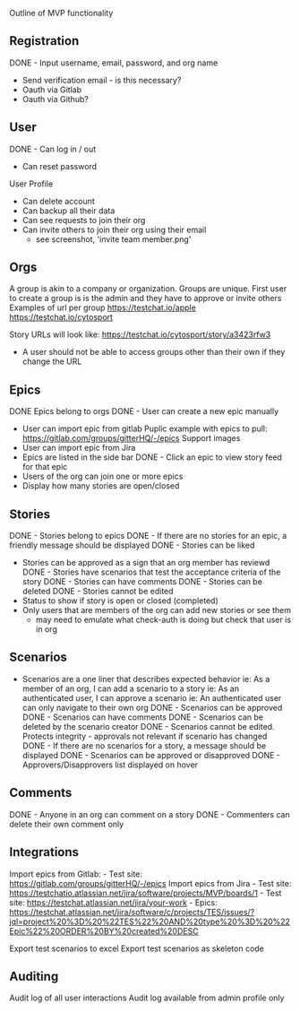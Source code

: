 Outline of MVP functionality

Registration
----
DONE - Input username, email, password, and org name
- Send verification email - is this necessary?
- Oauth via Gitlab
- Oauth via Github?

User
----
DONE - Can log in / out
- Can reset password

User Profile
- Can delete account
- Can backup all their data
- Can see requests to join their org
- Can invite others to join their org using their email
    - see screenshot, 'invite team member.png'


Orgs
----
A group is akin to a company or organization. Groups are unique. First user to create a group is
is the admin and they have to approve or invite others
Examples of url per group
https://testchat.io/apple
https://testchat.io/cytosport 

Story URLs will look like:
https://testchat.io/cytosport/story/a3423rfw3

- A user should not be able to access groups other than their own if they change the URL

Epics
----
DONE Epics belong to orgs
DONE - User can create a new epic manually
- User can import epic from gitlab 
    Puplic example with epics to pull: https://gitlab.com/groups/gitterHQ/-/epics
    Support images
- User can import epic from Jira
- Epics are listed in the side bar
DONE - Click an epic to view story feed for that epic
- Users of the org can join one or more epics
- Display how many stories are open/closed

Stories
----
DONE - Stories belong to epics
DONE - If there are no stories for an epic, a friendly message should be displayed
DONE - Stories can be liked 
- Stories can be approved as a sign that an org member has reviewd
DONE - Stories have scenarios that test the acceptance criteria of the story
DONE - Stories can have comments
DONE - Stories can be deleted
DONE - Stories cannot be edited 
- Status to show if story is open or closed (completed)
- Only users that are members of the org can add new stories or see them
    - may need to emulate what check-auth is doing but check that user is in org
    


Scenarios
---
- Scenarios are a one liner that describes expected behavior
ie: As a member of an org, I can add a scenario to a story
ie: As an authenticated user, I can approve a scenario
ie: An authenticated user can only navigate to their own org
DONE - Scenarios can be approved
DONE - Scenarios can have comments
DONE - Scenarios can be deleted by the scenario creator
DONE - Scenarios cannot be edited. Protects integrity - approvals not relevant if scenario has changed
DONE - If there are no scenarios for a story, a message should be displayed
DONE - Scenarios can be approved or disapproved
DONE - Approvers/Disapprovers list displayed on hover

Comments
---
DONE - Anyone in an org can comment on a story
DONE - Commenters can delete their own comment only


Integrations
----
Import epics from Gitlab: 
    - Test site: https://gitlab.com/groups/gitterHQ/-/epics 
Import epics from Jira
    - Test site: https://testchatio.atlassian.net/jira/software/projects/MVP/boards/1
    - Test site: https://testchat.atlassian.net/jira/your-work
    - Epics: https://testchat.atlassian.net/jira/software/c/projects/TES/issues/?jql=project%20%3D%20%22TES%22%20AND%20type%20%3D%20%22Epic%22%20ORDER%20BY%20created%20DESC


Export test scenarios to excel 
Export test scenarios as skeleton code

Auditing
-----
Audit log of all user interactions
Audit log available from admin profile only
